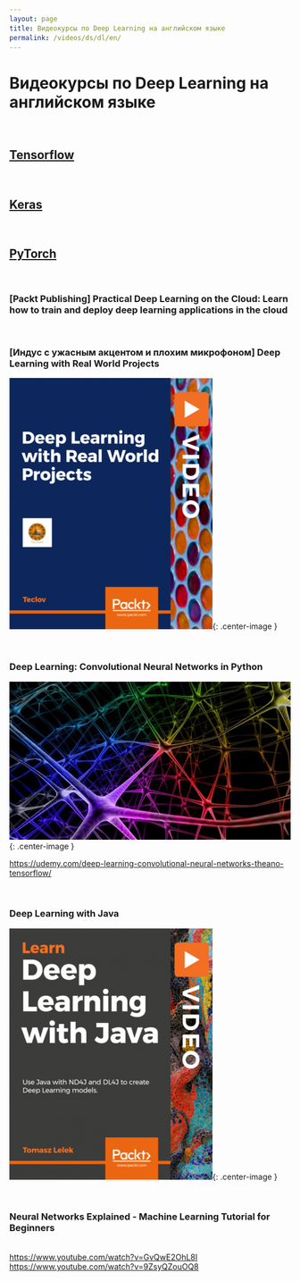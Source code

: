 ```yaml
---
layout: page
title: Видеокурсы по Deep Learning на английском языке
permalink: /videos/ds/dl/en/
---
```


# Видеокурсы по Deep Learning на английском языке

<br/>

## [Tensorflow](/videos/ds/dl/tensorflow/en/)

<br/>

## [Keras](/videos/ds/ai/ds/ai/dl/keras/en/)

<br/>

## [PyTorch](/videos/ds/dl/pytorch/en/)

<br/>

### [Packt Publishing] Practical Deep Learning on the Cloud: Learn how to train and deploy deep learning applications in the cloud

<br/>

### [Индус с ужасным акцентом и плохим микрофоном] Deep Learning with Real World Projects

![Deep Learning with Real World Projects](/img/videos/packtpub-deep-learning-with-real-world-projects.png 'Deep Learning with Real World Projects'){: .center-image }

<br/>

### Deep Learning: Convolutional Neural Networks in Python

![Deep Learning: Convolutional Neural Networks in Python](/img/videos/convolutional-neural-networks-in-python.jpg 'Deep Learning: Convolutional Neural Networks in Python'){: .center-image }

https://udemy.com/deep-learning-convolutional-neural-networks-theano-tensorflow/

<br/>

### Deep Learning with Java

![Deep Learning with Java](/img/videos/packtpub-deep-learning-with-java.png 'Deep Learning with Java'){: .center-image }

<br/>

### Neural Networks Explained - Machine Learning Tutorial for Beginners

<br/> https://www.youtube.com/watch?v=GvQwE2OhL8I
<br/> https://www.youtube.com/watch?v=9ZsyQZouOQ8
